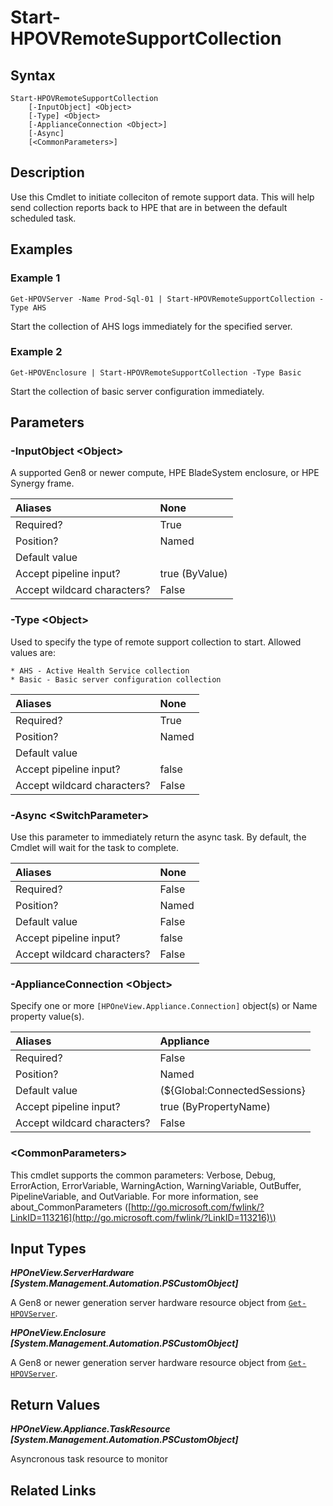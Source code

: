 ﻿---
description: Begin Remote Support collection from endpoints.
---

# Start-HPOVRemoteSupportCollection

## Syntax

```text
Start-HPOVRemoteSupportCollection
    [-InputObject] <Object>
    [-Type] <Object>
    [-ApplianceConnection <Object>]
    [-Async]
    [<CommonParameters>]
```

## Description

Use this Cmdlet to initiate colleciton of remote support data.  This will help send collection reports back to HPE that are in between the default scheduled task.

## Examples

###  Example 1 

```text
Get-HPOVServer -Name Prod-Sql-01 | Start-HPOVRemoteSupportCollection -Type AHS
```

Start the collection of AHS logs immediately for the specified server.

###  Example 2 

```text
Get-HPOVEnclosure | Start-HPOVRemoteSupportCollection -Type Basic
```

Start the collection of basic server configuration immediately.

## Parameters

### -InputObject &lt;Object&gt;

A supported Gen8 or newer compute, HPE BladeSystem enclosure, or HPE Synergy frame.

| Aliases | None |
| :--- | :--- |
| Required? | True |
| Position? | Named |
| Default value |  |
| Accept pipeline input? | true (ByValue) |
| Accept wildcard characters? | False |

### -Type &lt;Object&gt;

Used to specify the type of remote support collection to start.  Allowed values are:

    * AHS - Active Health Service collection
    * Basic - Basic server configuration collection


| Aliases | None |
| :--- | :--- |
| Required? | True |
| Position? | Named |
| Default value |  |
| Accept pipeline input? | false |
| Accept wildcard characters? | False |

### -Async &lt;SwitchParameter&gt;

Use this parameter to immediately return the async task.  By default, the Cmdlet will wait for the task to complete.

| Aliases | None |
| :--- | :--- |
| Required? | False |
| Position? | Named |
| Default value | False |
| Accept pipeline input? | false |
| Accept wildcard characters? | False |

### -ApplianceConnection &lt;Object&gt;

Specify one or more `[HPOneView.Appliance.Connection]` object(s) or Name property value(s).

| Aliases | Appliance |
| :--- | :--- |
| Required? | False |
| Position? | Named |
| Default value | (${Global:ConnectedSessions} | ? Default) |
| Accept pipeline input? | true (ByPropertyName) |
| Accept wildcard characters? | False |

### &lt;CommonParameters&gt;

This cmdlet supports the common parameters: Verbose, Debug, ErrorAction, ErrorVariable, WarningAction, WarningVariable, OutBuffer, PipelineVariable, and OutVariable. For more information, see about\_CommonParameters \([http://go.microsoft.com/fwlink/?LinkID=113216](http://go.microsoft.com/fwlink/?LinkID=113216)\)

## Input Types

_**HPOneView.ServerHardware [System.Management.Automation.PSCustomObject]**_

A Gen8 or newer generation server hardware resource object from [`Get-HPOVServer`](../servers/get-hpovserver.md).

_**HPOneView.Enclosure [System.Management.Automation.PSCustomObject]**_

A Gen8 or newer generation server hardware resource object from [`Get-HPOVServer`](../servers/get-hpovserver.md).

## Return Values

_**HPOneView.Appliance.TaskResource [System.Management.Automation.PSCustomObject]**_

Asyncronous task resource to monitor

## Related Links

